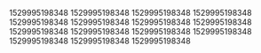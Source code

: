 1529995198348
1529995198348
1529995198348
1529995198348
1529995198348
1529995198348
1529995198348
1529995198348
1529995198348
1529995198348
1529995198348
1529995198348
1529995198348
1529995198348
1529995198348